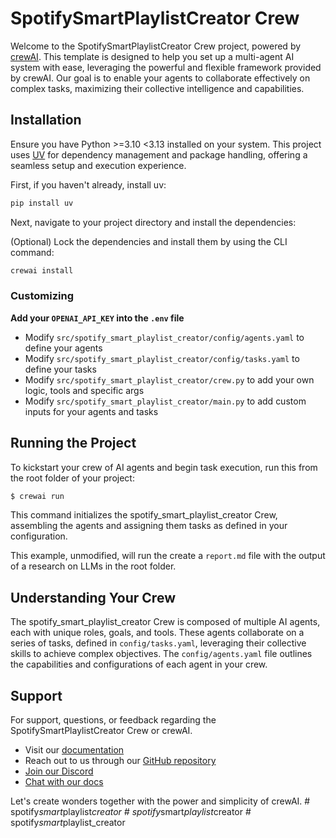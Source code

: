 # SpotifySmartPlaylistCreator Crew

Welcome to the SpotifySmartPlaylistCreator Crew project, powered by [crewAI](https://crewai.com). This template is designed to help you set up a multi-agent AI system with ease, leveraging the powerful and flexible framework provided by crewAI. Our goal is to enable your agents to collaborate effectively on complex tasks, maximizing their collective intelligence and capabilities.

## Installation

Ensure you have Python >=3.10 <3.13 installed on your system. This project uses [UV](https://docs.astral.sh/uv/) for dependency management and package handling, offering a seamless setup and execution experience.

First, if you haven't already, install uv:

```bash
pip install uv
```

Next, navigate to your project directory and install the dependencies:

(Optional) Lock the dependencies and install them by using the CLI command:
```bash
crewai install
```
### Customizing

**Add your `OPENAI_API_KEY` into the `.env` file**

- Modify `src/spotify_smart_playlist_creator/config/agents.yaml` to define your agents
- Modify `src/spotify_smart_playlist_creator/config/tasks.yaml` to define your tasks
- Modify `src/spotify_smart_playlist_creator/crew.py` to add your own logic, tools and specific args
- Modify `src/spotify_smart_playlist_creator/main.py` to add custom inputs for your agents and tasks

## Running the Project

To kickstart your crew of AI agents and begin task execution, run this from the root folder of your project:

```bash
$ crewai run
```

This command initializes the spotify_smart_playlist_creator Crew, assembling the agents and assigning them tasks as defined in your configuration.

This example, unmodified, will run the create a `report.md` file with the output of a research on LLMs in the root folder.

## Understanding Your Crew

The spotify_smart_playlist_creator Crew is composed of multiple AI agents, each with unique roles, goals, and tools. These agents collaborate on a series of tasks, defined in `config/tasks.yaml`, leveraging their collective skills to achieve complex objectives. The `config/agents.yaml` file outlines the capabilities and configurations of each agent in your crew.

## Support

For support, questions, or feedback regarding the SpotifySmartPlaylistCreator Crew or crewAI.
- Visit our [documentation](https://docs.crewai.com)
- Reach out to us through our [GitHub repository](https://github.com/joaomdmoura/crewai)
- [Join our Discord](https://discord.com/invite/X4JWnZnxPb)
- [Chat with our docs](https://chatg.pt/DWjSBZn)

Let's create wonders together with the power and simplicity of crewAI.
#   s p o t i f y _ s m a r t _ p l a y l i s t _ c r e a t o r  
 #   s p o t i f y _ s m a r t _ p l a y l i s t _ c r e a t o r  
 #   s p o t i f y _ s m a r t _ p l a y l i s t _ c r e a t o r  
 